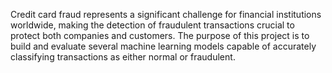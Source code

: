 Credit card fraud represents a significant challenge for financial institutions worldwide, making the detection of fraudulent transactions crucial to protect both companies and customers. The purpose of this project is to build and evaluate several machine learning models capable of accurately classifying transactions as either normal or fraudulent.
